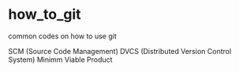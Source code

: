 # how_to_git
common codes on how to use git

SCM (Source Code Management)
DVCS (Distributed Version Control System)
Minimm Viable Product

